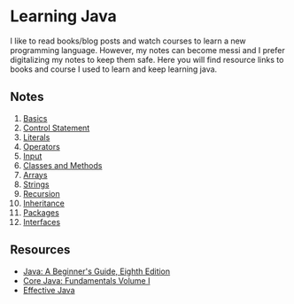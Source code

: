 # Learning Java

I like to read books/blog posts and watch courses to learn a new programming language. However, my notes can become messi and I prefer digitalizing my notes
to keep them safe. Here you will find resource links to books and course I used
to learn and keep learning java.

## Notes

1. [Basics](001_Basics.md)
2. [Control Statement](002_Control_Statement.md)
3. [Literals](003_Literals.md)
4. [Operators](004_Operators.md)
5. [Input](005_Input.md)
6. [Classes and Methods](006_Classes_Methods.md)
7. [Arrays](007_Arrays.md)
8. [Strings](008_Strings.md)
9. [Recursion](009_Recursion.md)
10. [Inheritance](010_Inheritance.md)
11. [Packages](011_Packages.md)
12. [Interfaces](012_Interfaces.md)

## Resources

- [Java: A Beginner's Guide, Eighth Edition](#)
- [Core Java: Fundamentals Volume I](#)
- [Effective Java](https://www.oracle.com/java/technologies/effectivejava.html)
